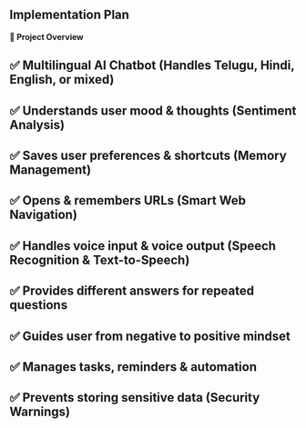 ## Implementation Plan ##
**🔹 Project Overview**
## ✅ Multilingual AI Chatbot (Handles Telugu, Hindi, English, or mixed)
## ✅ Understands user mood & thoughts (Sentiment Analysis)
## ✅ Saves user preferences & shortcuts (Memory Management)
## ✅ Opens & remembers URLs (Smart Web Navigation)
## ✅ Handles voice input & voice output (Speech Recognition & Text-to-Speech)
## ✅ Provides different answers for repeated questions
## ✅ Guides user from negative to positive mindset
## ✅ Manages tasks, reminders & automation
## ✅ Prevents storing sensitive data (Security Warnings)

